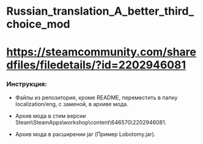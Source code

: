 # Russian_translation_A_better_third_choice_mod

# https://steamcommunity.com/sharedfiles/filedetails/?id=2202946081

### Инструкция:

- Файлы из репозитория, кроме README, переместить в папку localization/eng, с заменой, в архиве мода.

- Архив мода в стим версии Steam\SteamApps\workshop\content\646570\2202946081.

- Архив мода в расширении jar (Пример Lobotomy.jar).
